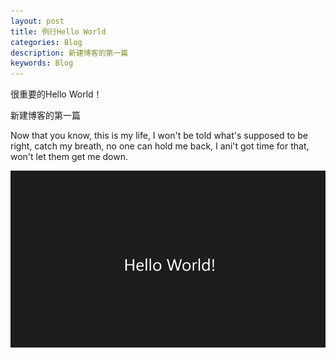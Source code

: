 ```yaml
---
layout: post
title: 例行Hello World
categories: Blog
description: 新建博客的第一篇
keywords: Blog
---
```


很重要的Hello World！

<!--more-->

新建博客的第一篇

Now that you know,
this is my life,
I won't be told what's supposed to be right,
catch my breath,
no one can hold me back,
I ani't got time for that,
won't let them get me down.

![Hello World](/images/2018-03-16-HelloWorld/pic1.jpg)